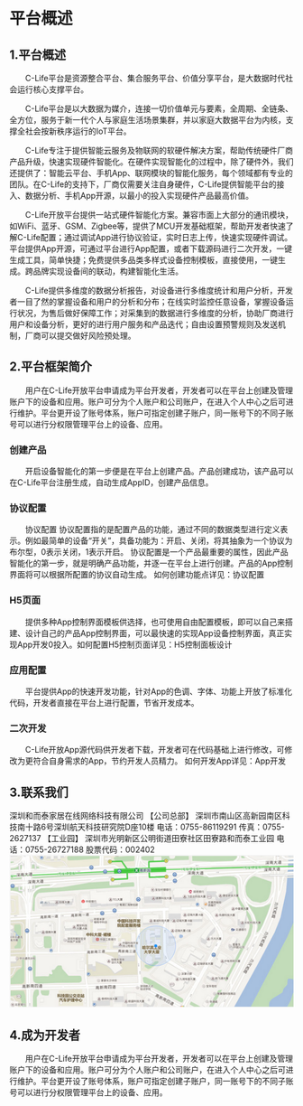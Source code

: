 # 平台概述
## 1.平台概述

  &emsp;&emsp;C-Life平台是资源整合平台、集合服务平台、价值分享平台，是大数据时代社会运行核心支撑平台。
  
 &emsp;&emsp;C-Life平台是以大数据为媒介，连接一切价值单元与要素，全周期、全链条、全方位，服务于新一代个人与家庭生活场景集群，并以家庭大数据平台为内核，支撑全社会按新秩序运行的IoT平台。

  &emsp;&emsp;C-Life专注于提供智能云服务及物联网的软硬件解决方案，帮助传统硬件厂商产品升级，快速实现硬件智能化。在硬件实现智能化的过程中，除了硬件外，我们还提供了：智能云平台、手机App、联网模块的智能化服务，每个领域都有专业的团队。在C-Life的支持下，厂商仅需要关注自身硬件，C-Life提供智能平台的接入、数据分析、手机App开源，以最小的投入实现硬件产品最高价值。


  &emsp;&emsp;C-Life开放平台提供一站式硬件智能化方案。兼容市面上大部分的通讯模块，如WiFi、蓝牙、GSM、Zigbee等，提供了MCU开发基础框架，帮助开发者快速了解C-Life配置；通过调试App进行协议验证，实时日志上传，快速实现硬件调试。平台提供App开源，可通过平台进行App配置，或者下载源码进行二次开发，一键生成工具，简单快捷；免费提供多品类多样式设备控制模板，直接使用，一键生成。跨品牌实现设备间的联动，构建智能化生活。


  &emsp;&emsp;C-Life提供多维度的数据分析报告，对设备进行多维度统计和用户分析，开发者一目了然的掌握设备和用户的分析和分布；在线实时监控任意设备，掌握设备运行状况，为售后做好保障工作；对采集到的数据进行多维度的分析，协助厂商进行用户和设备分析，更好的进行用户服务和产品迭代；自由设置预警规则及发送机制，厂商可以提交做好风险预处理。


 ## 2.平台框架简介
   

  &emsp;&emsp;用户在C-Life开放平台申请成为平台开发者，开发者可以在平台上创建及管理账户下的设备和应用。账户可分为个人账户和公司账户，在进入个人中心之后可进行维护。平台更开设了账号体系，账户可指定创建子账户，同一账号下的不同子账号可以进行分权限管理平台上的设备、应用。
    
### 创建产品

  &emsp;&emsp;开启设备智能化的第一步便是在平台上创建产品。产品创建成功，该产品可以在C-Life平台注册生成，自动生成AppID，创建产品信息。
  
### 协议配置


  &emsp;&emsp;协议配置 协议配置指的是配置产品的功能，通过不同的数据类型进行定义表示。例如最简单的设备“开关”，具备功能为：开启、关闭，将其抽象为一个协议为布尔型，0表示关闭，1表示开启。
  协议配置是一个产品最重要的属性，因此产品智能化的第一步，就是明确产品功能，并逐一在平台上进行创建。产品的App控制界面将可以根据所配置的协议自动生成。
  如何创建功能点详见：协议配置

### H5页面

  &emsp;&emsp;提供多种App控制界面模板供选择，也可使用自由配置模板，即可以自己来搭建、设计自己的产品App控制界面，可以最快速的实现App设备控制界面，真正实现App开发0投入。如何配置H5控制页面详见：H5控制面板设计

### 应用配置

  &emsp;&emsp;平台提供App的快速开发功能，针对App的色调、字体、功能上开放了标准化代码，开发者直接在平台上进行配置，节省开发成本。
    
### 二次开发

  &emsp;&emsp;C-Life开放App源代码供开发者下载，开发者可在代码基础上进行修改，可修改为更符合自身需求的App，节约开发人员精力。
  如何开发App详见：App开发


 
## 3.联系我们

深圳和而泰家居在线网络科技有限公司
 【公司总部】
 深圳市南山区高新园南区科技南十路6号深圳航天科技研究院D座10楼
 电话：0755-86119291
 传真：0755-2627137
 【工业园】
 深圳市光明新区公明街道田寮社区田寮路和而泰工业园
 电话：0755-26727188
 股票代码：002402
 ![](/assets/product/Map.jpg)

## 4.成为开发者

  &emsp;&emsp;用户在C-Life开放平台申请成为平台开发者，开发者可以在平台上创建及管理账户下的设备和应用。账户可分为个人账户和公司账户，在进入个人中心之后可进行维护。平台更开设了账号体系，账户可指定创建子账户，同一账号下的不同子账号可以进行分权限管理平台上的设备、应用。
